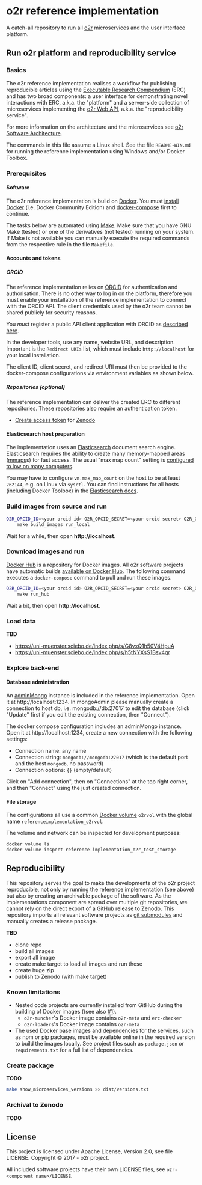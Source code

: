 # o2r reference implementation

A catch-all repository to run all [o2r](http://o2r.info) microservices and the user interface platform.

## Run o2r platform and reproducibility service

### Basics

The o2r reference implementation realises a workflow for publishing reproducible articles using the [Executable Research Compendium](https://github.com/o2r-project/erc-spec) (ERC) and has two broad components: a user interface for demonstrating novel interactions with ERC, a.k.a. the "platform" and a server-side collection of microservices implementing the [o2r Web API](https://github.com/o2r-project/o2r-web-api), a.k.a. the "reproducibility service".

For more information on the architecture and the microservices see [o2r Software Architecture](https://github.com/o2r-project/architecture).

The commands in this file assume a Linux shell.
See the file `README-WIN.md` for running the reference implementation using Windows and/or Docker Toolbox.

### Prerequisites

#### Software

The o2r reference implementation is build on [Docker](http://docker.com/).
You must [install Docker](https://www.docker.com/get-docker) (i.e. Docker Community Edition) and [docker-compose](https://docs.docker.com/compose/) first to continue.

The tasks below are automated using [Make](https://en.wikipedia.org/wiki/Make_(software)).
Make sure that you have GNU Make (tested) or one of the derivatives (not tested) running on your system.
If Make is not available you can manually execute the required commands from the respective rule in the file `Makefile`.

#### Accounts and tokens

##### ORCID

The reference implementation relies on [ORCID](https://orcid.org/) for authentication and authorisation.
There is no other way to log in on the platform, therefore you must enable your installation of the reference implementation to connect with the ORCID API.
The client credentials used by the o2r team cannot be shared publicly for security reasons.

You _must_ register a public API client application with ORCID as [described here](https://support.orcid.org/knowledgebase/articles/343182-register-a-public-api-client-application).

In the developer tools, use any name, website URL, and description.
Important is the `Redirect URIs` list, which must include `http://localhost` for your local installation.

The client ID, client secret, and redirect URI must then be provided to the docker-compose configurations via environment variables as shown below.

##### Repositories (optional)

The reference implementation can deliver the created ERC to different repositories.
These repositories also require an authentication token.

- [Create access token](https://zenodo.org/login/?next=%2Faccount%2Fsettings%2Fapplications%2Ftokens%2Fnew%2F) for [Zenodo](https://zenodo.org/)

#### Elasticsearch host preparation

The implementation uses an [Elasticsearch](http://elastic.co) document search engine.
Elasticsearch requires the ability to create many memory-mapped areas ([mmaps](https://en.wikipedia.org/wiki/Mmap)s) for fast access.
The usual "max map count" setting is [configured to low on many computers](https://www.elastic.co/guide/en/elasticsearch/reference/5.0/_maximum_map_count_check.html).

You may have to configure `vm.max_map_count` on the host to be at least `262144`, e.g. on Linux via `sysctl`.
You can find instructions for all hosts (including Docker Toolbox) in the [Elasticsearch docs](https://www.elastic.co/guide/en/elasticsearch/reference/5.0/docker.html#docker-cli-run-prod-mode).

### Build images from source and run

```bash
O2R_ORCID_ID=<your orcid id> O2R_ORCID_SECRET=<your orcid secret> O2R_ORCID_CALLBACK=http://localhost/api/v1/auth/login O2R_ZENODO_TOKEN=<your token> \
    make build_images run_local
```

Wait for a while, then open **http://localhost**.

### Download images and run

[Docker Hub](https://hub.docker.com/) is a repository for Docker images.
All o2r software projects have automatic builds [available on Docker Hub](https://hub.docker.com/r/o2rproject/).
The following command executes a `docker-compose` command to pull and run these images.

```bash
O2R_ORCID_ID=<your orcid id> O2R_ORCID_SECRET=<your orcid secret> O2R_ORCID_CALLBACK=http://localhost/api/v1/auth/login O2R_ZENODO_TOKEN=<your token> \
    make run_hub
```

Wait a bit, then open **http://localhost**.

### Load data

**TBD**

- https://uni-muenster.sciebo.de/index.php/s/G8vxQ1h50V4HpuA
- https://uni-muenster.sciebo.de/index.php/s/h5tNYXsS1Bsv4qr

### Explore back-end

#### Database administration

An [adminMongo](https://adminmongo.markmoffat.com/) instance is included in the reference implementation. Open it at http://localhost:1234. In mongoAdmin please manually create a connection to host db, i.e. mongodb://db:27017 to edit the database (click "Update" first if you edit the existing connection, then "Connect").

The docker compose configuration includes an adminMongo instance. Open it at http://localhost:1234, create a new connection with the following settings:

- Connection name: any name
- Connection string: `mongodb://mongodb:27017` (which is the default port and the host `mongodb`, no password)
- Connection options: `{}` (empty/default)

Click on "Add connection", then on "Connections" at the top right corner, and then "Connect" using the just created connection.

#### File storage

The configurations all use a common [Docker volume](https://docs.docker.com/engine/admin/volumes/volumes/) `o2rvol` with the global name `referenceimplementation_o2rvol`.

The volume and network can be inspected for development purposes:

```bash
docker volume ls
docker volume inspect reference-implementation_o2r_test_storage
```

## Reproducibility

This repository serves the goal to make the developments of the o2r project reproducible, not only by running the reference implementation (see above) but also by creating an archivable package of the software.
As the implementations component are spread over multiple git repositories, we cannot rely on the direct export of a GitHub release to Zenodo.
This repository imports all relevant software projects as [git submodules](https://git-scm.com/docs/git-submodule) and manually creates a release package.

**TBD**

- clone repo
- build all images
- export all image
- create make target to load all images and run these
- create huge zip
- publish to Zenodo (with make target)

### Known limitations

- Nested code projects are currently installed from GitHub during the building of Docker images ((see also [#1]()).
  - `o2r-muncher`'s Docker image contains `o2r-meta` and `erc-checker`
  - `o2r-loaders`'s Docker image contains `o2r-meta`
- The used Docker base images and dependencies for the services, such as npm or pip packages, must be available online in the required version to build the images locally. See project files such as `package.json` or `requirements.txt` for a full list of dependencies.

### Create package

**TODO**


```bash
make show_microservices_versions >> dist/versions.txt
```

### Archival to Zenodo

**TODO**


## License

This project is licensed under Apache License, Version 2.0, see file LICENSE. Copyright © 2017 - o2r project.

All included software projects have their own LICENSE files, see `o2r-<component name>/LICENSE`.
